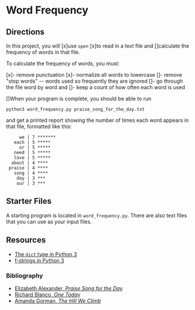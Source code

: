 # Word Frequency

## Directions

In this project, you will 
[x]use `open` 
[x]to read in a text file and 
[]calculate the frequency of words in that file.

To calculate the frequency of words, you must:

[x]- remove punctuation
[x]- normalize all words to lowercase
[]- remove "stop words" -- words used so frequently they are ignored
[]- go through the file word by word and 
[]- keep a count of how often each word is used

[]When your program is complete, you should be able to run 
```
python3 word_frequency.py praise_song_for_the_day.txt
``` 
and get a printed report showing the number of times each word appears in that file, formatted like this:

```
     we | 7 *******
   each | 5 *****
     or | 5 *****
   need | 5 *****
   love | 5 *****
  about | 4 ****
 praise | 4 ****
   song | 4 ****
    day | 3 ***
    our | 3 ***
```

## Starter Files

A starting program is located in `word_frequency.py`. There are also text files that you can use as your input files.

## Resources

- [The `dict` type in Python 3](https://docs.python.org/3/library/stdtypes.html#mapping-types-dict)
- [f-strings in Python 3](https://realpython.com/python-f-strings/)

### Bibliography

- [Elizabeth Alexander, _Praise Song for the Day_](https://www.poetryfoundation.org/poems/52141/praise-song-for-the-day)
- [Richard Blanco, _One Today_](https://poets.org/poem/one-today)
- [Amanda Gorman, _The Hill We Climb_](https://en.wikipedia.org/wiki/The_Hill_We_Climb)
